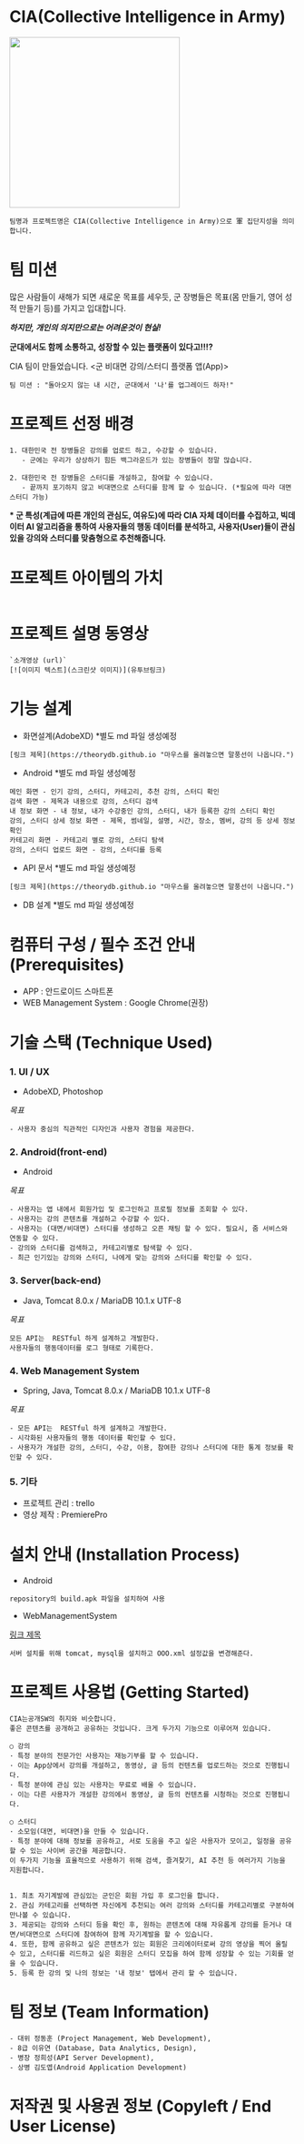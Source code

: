 # CIA(Collective Intelligence in Army)
<div display= "flex;">
<img width="300" style="text-align: center; margin: 0 auto;" src="https://user-images.githubusercontent.com/37019259/96568573-100c4000-1303-11eb-9bfb-7862f7c4e574.png">
</div>

```
팀명과 프로젝트명은 CIA(Collective Intelligence in Army)으로 軍 집단지성을 의미합니다. 
```

# 팀 미션
많은 사람들이 새해가 되면 새로운 목표를 세우듯, 군 장병들은 목표(몸 만들기, 영어 성적 만들기 등)를 가지고 입대합니다. 

__*하지만, 개인의 의지만으로는 어려운것이 현실!*__

__군대에서도 함께 소통하고, 성장할 수 있는 플랫폼이 있다고!!!?__

CIA 팀이 만들었습니다. <군 비대면 강의/스터디 플랫폼 앱(App)>
```
팀 미션 : "돌아오지 않는 내 시간, 군대에서 '나'를 업그레이드 하자!" 
```

# 프로젝트 선정 배경
```
1. 대한민국 전 장병들은 강의를 업로드 하고, 수강할 수 있습니다. 
   - 군에는 우리가 상상하기 힘든 백그라운드가 있는 장병들이 정말 많습니다.
   
2. 대한민국 전 장병들은 스터디를 개설하고, 참여할 수 있습니다.
   - 끝까지 포기하지 않고 비대면으로 스터디를 함께 할 수 있습니다. (*필요에 따라 대면 스터디 가능)
```

__* 군 특성(계급에 따른 개인의 관심도, 여유도)에 따라 CIA 자체 데이터를 수집하고, 빅데이터 AI 알고리즘을 
    통하여 사용자들의 행동 데이터를 분석하고, 사용자(User)들이 관심있을 강의와 스터디를 맞춤형으로 추천해줍니다.__

# 프로젝트 아이템의 가치
```
```

# 프로젝트 설명 동영상
```
`소개영상 (url)`
[![이미지 텍스트](스크린샷 이미지)](유투브링크)
```

# 기능 설계 
+ 화면설계(AdobeXD) *별도 md 파일 생성예정
```
[링크 제목](https://theorydb.github.io "마우스를 올려놓으면 말풍선이 나옵니다.")
```
+ Android  *별도 md 파일 생성예정
```
메인 화면 - 인기 강의, 스터디, 카테고리, 추천 강의, 스터디 확인 
검색 화면 - 제목과 내용으로 강의, 스터디 검색 
내 정보 화면 - 내 정보, 내가 수강중인 강의, 스터디, 내가 등록한 강의 스터디 확인 
강의, 스터디 상세 정보 화면 - 제목, 썸네일, 설명, 시간, 장소, 멤버, 강의 등 상세 정보 확인 
카테고리 화면 - 카테고리 별로 강의, 스터디 탐색
강의, 스터디 업로드 화면 - 강의, 스터디를 등록 
```
+ API 문서  *별도 md 파일 생성예정
```
[링크 제목](https://theorydb.github.io "마우스를 올려놓으면 말풍선이 나옵니다.")
```

+ DB 설계   *별도 md 파일 생성예정


# 컴퓨터 구성 / 필수 조건 안내 (Prerequisites)
+ APP : 안드로이드 스마트폰
+ WEB Management System : Google Chrome(권장)



# 기술 스택 (Technique Used) 
### 1. UI / UX 
+ AdobeXD, Photoshop

_목표_
```   
- 사용자 중심의 직관적인 디자인과 사용자 경험을 제공한다.
```
### 2. Android(front-end)
+ Android

_목표_
```
- 사용자는 앱 내에서 회원가입 및 로그인하고 프로필 정보를 조회할 수 있다.
- 사용자는 강의 콘텐츠를 개설하고 수강할 수 있다.
- 사용자는 (대면/비대면) 스터디를 생성하고 오픈 채팅 할 수 있다. 필요시, 줌 서비스와 연동할 수 있다.  
- 강의와 스터디를 검색하고, 카테고리별로 탐색할 수 있다.
- 최근 인기있는 강의와 스터디, 나에게 맞는 강의와 스터디를 확인할 수 있다.
```
### 3. Server(back-end)
+ Java, Tomcat 8.0.x / MariaDB 10.1.x UTF-8

_목표_
```
모든 API는  RESTful 하게 설계하고 개발한다.
사용자들의 행동데이터를 로그 형태로 기록한다.
```

### 4. Web Management System
+ Spring, Java, Tomcat 8.0.x / MariaDB 10.1.x UTF-8

_목표_
```
- 모든 API는  RESTful 하게 설계하고 개발한다.
- 시각화된 사용자들의 행동 데이터를 확인할 수 있다.
- 사용자가 개설한 강의, 스터디, 수강, 이용, 참여한 강의나 스터디에 대한 통계 정보를 확인할 수 있다.
```

### 5. 기타 

+ 프로젝트 관리 : trello
+ 영상 제작 : PremierePro

# 설치 안내 (Installation Process)
+ Android
```
repository의 build.apk 파일을 설치하여 사용
```
+ WebManagementSystem

[링크 제목](https://theorydb.github.io "마우스를 올려놓으면 말풍선이 나옵니다.")

```
서버 설치를 위해 tomcat, mysql을 설치하고 OOO.xml 설정값을 변경해준다.
```

# 프로젝트 사용법 (Getting Started)
```
CIA는공개SW의 취지와 비슷합니다. 
좋은 콘텐츠를 공개하고 공유하는 것입니다. 크게 두가지 기능으로 이루어져 있습니다.

○ 강의
· 특정 분야의 전문가인 사용자는 재능기부를 할 수 있습니다.
· 이는 App상에서 강의를 개설하고, 동영상, 글 등의 컨텐츠를 업로드하는 것으로 진행됩니다.
· 특정 분야에 관심 있는 사용자는 무료로 배울 수 있습니다.
· 이는 다른 사용자가 개설한 강의에서 동영상, 글 등의 컨텐츠를 시청하는 것으로 진행됩니다.

○ 스터디
· 소모임(대면, 비대면)을 만들 수 있습니다.
· 특정 분야에 대해 정보를 공유하고, 서로 도움을 주고 싶은 사용자가 모이고, 일정을 공유할 수 있는 사이버 공간을 제공합니다.
이 두가지 기능을 효율적으로 사용하기 위해 검색, 즐겨찾기, AI 추천 등 여러가지 기능을 지원합니다.


1. 최초 자기계발에 관심있는 군인은 회원 가입 후 로그인을 합니다.
2. 관심 카테고리를 선택하면 자신에게 추천되는 여러 강의와 스터디를 카테고리별로 구분하여 만나볼 수 있습니다.
3. 제공되는 강의와 스터디 등을 확인 후, 원하는 콘텐츠에 대해 자유롭게 강의를 듣거나 대면/비대면으로 스터디에 참여하여 함께 자기계발을 할 수 있습니다. 
4. 또한, 함께 공유하고 싶은 콘텐츠가 있는 회원은 크리에이터로써 강의 영상을 찍어 올릴 수 있고, 스터디를 리드하고 싶은 회원은 스터디 모집을 하여 함께 성장할 수 있는 기회를 얻을 수 있습니다.
5. 등록 한 강의 및 나의 정보는 '내 정보' 탭에서 관리 할 수 있습니다.

```

# 팀 정보 (Team Information)
```
- 대위 정동훈 (Project Management, Web Development), 
- 8급 이유연 (Database, Data Analytics, Design), 
- 병장 정희성(API Server Development), 
- 상병 김도엽(Android Application Development)
```

# 저작권 및 사용권 정보 (Copyleft / End User License)
